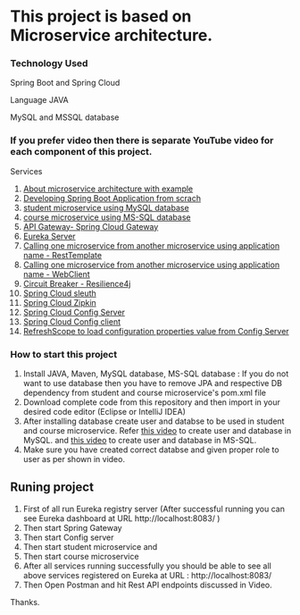 # This project is based on Microservice architecture.
### Technology Used
Spring Boot and Spring Cloud

Language JAVA

MySQL and MSSQL database

### If you prefer video then there is separate YouTube video for each component of this project.

Services
1. [About microservice architecture with example](https://youtu.be/ZZ9RBFeDBlQ)
2. [Developing Spring Boot Application from scrach](https://youtu.be/uA6oSMUFh9Y)
3. [student microservice using MySQL database](https://youtu.be/J1bROg5PTJ4)
4. [course microservice using MS-SQL database](https://youtu.be/gr74Zs7GI0A)
5. [API Gateway- Spring Cloud Gateway](https://youtu.be/NrJMSSO531g)
6. [Eureka Server](https://youtu.be/qcUfWZMUBwc)
7. [Calling one microservice from another microservice using application name - RestTemplate](https://youtu.be/lysLDO1O-aU)
8. [Calling one microservice from another microservice using application name - WebClient](https://youtu.be/BlnURTFTnSk)
9. [Circuit Breaker - Resilience4j](https://youtu.be/2W7SEjS4O98)
10. [Spring Cloud sleuth](https://youtu.be/LS6Qp5y56Hw)
11. [Spring Cloud Zipkin](https://youtu.be/vitA265NwLk)
12. [Spring Cloud Config Server](https://youtu.be/ynx3NRHXVII)
13. [Spring Cloud Config client ](https://youtu.be/DhNTKk8tiso)
14. [RefreshScope to load configuration properties value from Config Server](https://youtu.be/S3VLvsNeoX8)

### How to start this project
1. Install JAVA, Maven, MySQL database, MS-SQL database : If you do not want to use database then you have to remove JPA and respective DB dependency from student and course microservice's pom.xml file
2. Download complete code from this repository and then import in your desired code editor (Eclipse or IntelliJ IDEA)
3. After installing database create user and databse to be used in student and course microservice. Refer [this video](https://youtu.be/J1bROg5PTJ4) to create user and database in MySQL. and [this video](https://youtu.be/gr74Zs7GI0A) to create user and database in MS-SQL.
4. Make sure you have created correct databse and given proper role to user as per shown in video.
## Runing project
  1. First of all run Eureka registry server (After successful running you can see Eureka dashboard at URL http://localhost:8083/ )
  2. Then start Spring Gateway
  3. Then start Config server
  4. Then start student microservice and 
  5. Then start course microservice 
  6. After all services running successfully you should be able to see all above services registered on Eureka at URL : http://localhost:8083/
  7. Then Open Postman and hit Rest API endpoints discussed in Video.

Thanks.

